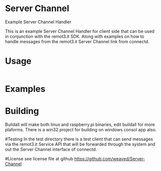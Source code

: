# Server Channel
Example Server Channel Handler

This is an example Server Channel Handler for client side that can be used in conjunction with the remot3.it SDK.  Along with examples on how to handle 
messages from the remot3.it Server Channel link from connectd.

# Usage
```

```

# Examples

# Building
Buildall will make both linux and raspberry.pi binaries, edit buildall for more plaforms.   There is a win32 project for building on windows consol app also.


#Testing
In the test directory there is a test client that can send messages via the remot3.it Service API that will be forwarded through the system and out the Server Channel interface of
connectd.

#License
see license file at github
https://github.com/weaved/Server-Channel




